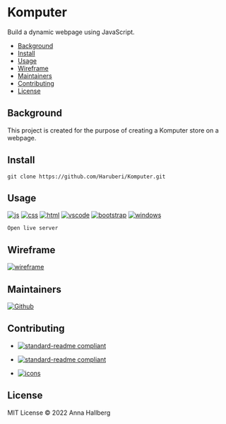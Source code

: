 # Komputer

Build a dynamic webpage using JavaScript.

- [Background](#background)
- [Install](#install)
- [Usage](#usage)
- [Wireframe](#usage)
- [Maintainers](#maintainers)
- [Contributing](#contributing)
- [License](#license)

## Background

This project is created for the purpose of creating a Komputer store on a webpage.

## Install

```
git clone https://github.com/Haruberi/Komputer.git
```

## Usage

[![js](https://img.shields.io/badge/--F7DF1E?logo=javascript&logoColor=000)](https://www.javascript.com/ht)
[![css](https://img.shields.io/badge/--1572B6?logo=css3&logoColor=000)](https://en.wikipedia.org/wiki/CSS)
[![html](https://img.shields.io/badge/--E34F26?logo=html5&logoColor=000)](https://developer.mozilla.org/en-US/docs/Web/HTML)
[![vscode](https://img.shields.io/badge/--007ACC?logo=visualstudiocode&logoColor=000)](https://code.visualstudio.com/)
[![bootstrap](https://img.shields.io/badge/--7952B3?logo=bootstrap&logoColor=000)](https://getbootstrap.com/)
[![windows](https://img.shields.io/badge/--0078D6?logo=windows&logoColor=000)](https://www.microsoft.com/sv-se/windows)

```
Open live server
```

## Wireframe

[![wireframe](https://img.shields.io/badge/Komputer_Store_app_Wireframe-HERE-orange.svg?style=flat-square)](https://github.com/Haruberi/Komputer/wiki/Wireframe)


## Maintainers

[![Github](https://badgen.net/badge/icon/Anna%20Hallberg?icon=github&label)](https://github.com/haruberi)

## Contributing

* [![standard-readme compliant](https://img.shields.io/badge/standard_readme-HERE-green.svg?style=flat-square)](https://github.com/RichardLitt/standard-readme)

* [![standard-readme compliant](https://img.shields.io/badge/readme_badges-HERE-green.svg?style=flat-square)](https://github.com/Naereen/badges/blob/master/README.md)
* [![icons](https://img.shields.io/badge/free_icons-HERE-purple.svg?style=flat-square)](https://simpleicons.org/)


## License

MIT License © 2022 Anna Hallberg
